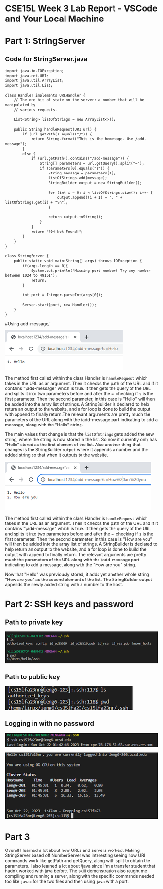 # CSE15L Week 3 Lab Report - VSCode and Your Local Machine
# Part 1: StringServer
## Code for StringServer.java
```
import java.io.IOException;
import java.net.URI;
import java.util.ArrayList;
import java.util.List;

class Handler implements URLHandler {
    // The one bit of state on the server: a number that will be manipulated by
    // various requests.

    List<String> listOfStrings = new ArrayList<>();

    public String handleRequest(URI url) {
        if (url.getPath().equals("/")) {
            return String.format("This is the homepage. Use /add-message");
        }
        else {
            if (url.getPath().contains("/add-message")) {
                String[] parameters = url.getQuery().split("=");
                if (parameters[0].equals("s")) {
                    String message = parameters[1];
                    listOfStrings.add(message);
                    StringBuilder output = new StringBuilder();

                    for (int i = 0; i < listOfStrings.size(); i++) {
                        output.append((i + 1) + ". " + listOfStrings.get(i) + "\n");
                    }

                    return output.toString();
                }
            }
            return "404 Not Found!";
        }
    }
}

class StringServer {
    public static void main(String[] args) throws IOException {
        if(args.length == 0){
            System.out.println("Missing port number! Try any number between 1024 to 49151");
            return;
        }

        int port = Integer.parseInt(args[0]);

        Server.start(port, new Handler());
    }
}
```

#Using add-message/

![Image](string1.PNG)

The method first called within the class Handler is `handleRequest` which takes in the URL as an argument. Then it checks the path of the URL and if it contains "\add-message" which is true. It then gets the query of the URL and splits it into two parameters before and after the `=`, checking if `s` is the first parameter. Then the second parameter, in this case is "Hello" will then be added into the array list of strings. A StringBuilder is declared to help return an output to the website, and a for loop is done to build the output with append to finally return.The relevant arguments are pretty much the parameters of the URL along with the \add-message part indicating to add a message, along with the "Hello" string.

The main values that change is that the `listOfStrings` gets added the new string, where the string is now stored in the list. So now it currently only has "Hello" stored as the first element of the list. Also another thing that changes is the StringBuilder `output` where it appends a number and the added string so that when it outputs to the website.

![Image](string2.PNG)

The method first called within the class Handler is `handleRequest` which takes in the URL as an argument. Then it checks the path of the URL and if it contains "\add-message" which is true. It then gets the query of the URL and splits it into two parameters before and after the `=`, checking if `s` is the first parameter. Then the second parameter, in this case is "How are you" will then be added into the array list of strings. A StringBuilder is declared to help return an output to the website, and a for loop is done to build the output with append to finally return. The relevant arguments are pretty much the parameters of the URL along with the \add-message part indicating to add a message, along with the "How are you" string.

Now that "Hello" was previously stored, it adds yet another whole string "How are you" as the second element of the list. The StringBuilder output appends the newly added string with a number to the host.

# Part 2: SSH keys and password

## Path to private key 

![Image](ssh1.PNG)

## Path to public key

![Image](ssh4.PNG)

## Logging in with no password

![Image](ssh2.PNG)

![Image](ssh3.PNG)


# Part 3

Overall I learned a lot about how URLs and servers worked. Making StringServer based off NumberServer was interesting seeing how URI commands work like getPath and getQuery, along with split to obtain the parameters. I also learned a lot about /java since I'm a transfer student that hadn't worked with java before. The skill demonstration also taught me compiling and running a server, along with the specific commands needed too like `javac` for the two files and then using `java` with a port.
